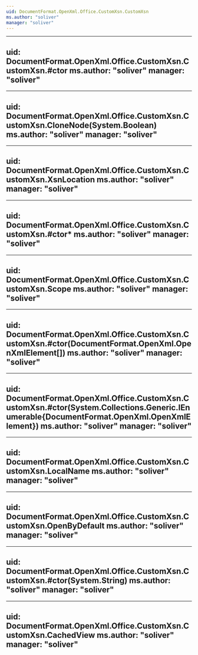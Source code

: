 ```yaml
---
uid: DocumentFormat.OpenXml.Office.CustomXsn.CustomXsn
ms.author: "soliver"
manager: "soliver"
---
```


---
uid: DocumentFormat.OpenXml.Office.CustomXsn.CustomXsn.#ctor
ms.author: "soliver"
manager: "soliver"
---

---
uid: DocumentFormat.OpenXml.Office.CustomXsn.CustomXsn.CloneNode(System.Boolean)
ms.author: "soliver"
manager: "soliver"
---

---
uid: DocumentFormat.OpenXml.Office.CustomXsn.CustomXsn.XsnLocation
ms.author: "soliver"
manager: "soliver"
---

---
uid: DocumentFormat.OpenXml.Office.CustomXsn.CustomXsn.#ctor*
ms.author: "soliver"
manager: "soliver"
---

---
uid: DocumentFormat.OpenXml.Office.CustomXsn.CustomXsn.Scope
ms.author: "soliver"
manager: "soliver"
---

---
uid: DocumentFormat.OpenXml.Office.CustomXsn.CustomXsn.#ctor(DocumentFormat.OpenXml.OpenXmlElement[])
ms.author: "soliver"
manager: "soliver"
---

---
uid: DocumentFormat.OpenXml.Office.CustomXsn.CustomXsn.#ctor(System.Collections.Generic.IEnumerable{DocumentFormat.OpenXml.OpenXmlElement})
ms.author: "soliver"
manager: "soliver"
---

---
uid: DocumentFormat.OpenXml.Office.CustomXsn.CustomXsn.LocalName
ms.author: "soliver"
manager: "soliver"
---

---
uid: DocumentFormat.OpenXml.Office.CustomXsn.CustomXsn.OpenByDefault
ms.author: "soliver"
manager: "soliver"
---

---
uid: DocumentFormat.OpenXml.Office.CustomXsn.CustomXsn.#ctor(System.String)
ms.author: "soliver"
manager: "soliver"
---

---
uid: DocumentFormat.OpenXml.Office.CustomXsn.CustomXsn.CachedView
ms.author: "soliver"
manager: "soliver"
---
